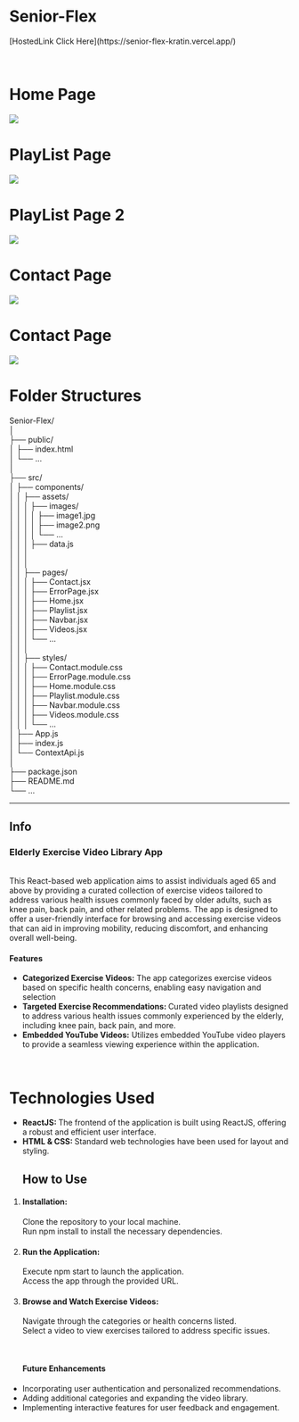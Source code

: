 <h1>Senior-Flex</h1>
<p>[HostedLink Click Here](https://senior-flex-kratin.vercel.app/)</p>
<br/>

  <h1>Home Page</h1>
  <img src="https://github.com/CheemaMahesh/Old-Flex-KRATIN/assets/124231713/0e708e9f-5c9a-4899-9a50-f0af23c56e05">

<br/>
<h1>PlayList Page</h1>
  <img src="https://github.com/CheemaMahesh/Old-Flex-KRATIN/assets/124231713/7be345c3-837f-4c00-bfd5-68a86d171b01">
  <br/>
  <h1>PlayList Page 2</h1>
  <img src="https://github.com/CheemaMahesh/Old-Flex-KRATIN/assets/124231713/2fc8b865-9cee-4fdd-8d7f-e7e7693dafa7">
  <br/>
  
  <h1>Contact  Page</h1>
  <img src="https://github.com/CheemaMahesh/Old-Flex-KRATIN/assets/124231713/6643f1a8-c8a6-4a6e-a2c1-e03f10ae113e">
  <br/>
  
  <h1>Contact Page</h1>
  <img src="https://github.com/CheemaMahesh/Old-Flex-KRATIN/assets/124231713/fd71fc4d-a828-4894-a5dc-b1763487dca4">
  <br/>
  
  

<h1>Folder Structures</h1>
Senior-Flex/ <br/>
│<br/>
├── public/<br/>
│   ├── index.html<br/>
│   └── ...<br/>
│<br/>
├── src/<br/>
│   ├── components/<br/>
│   │   ├── assets/<br/>
│   │   │   ├── images/<br/>
│   │   │   │   ├── image1.jpg<br/>
│   │   │   │   ├── image2.png<br/>
│   │   │   │   └── ...<br/>
│   │   │   ├── data.js<br/>
│   │   │   <br/>
│   │   │<br/>
│   │   ├── pages/<br/>
│   │   │   ├── Contact.jsx<br/>
│   │   │   ├── ErrorPage.jsx<br/>
│   │   │   ├── Home.jsx <br/>
│   │   │   ├── Playlist.jsx<br/>
│   │   │   ├── Navbar.jsx <br/>
│   │   │   ├── Videos.jsx <br/>
│   │   │   └── ... <br/>
│   │   │<br/>
│   │   ├── styles/ <br/>
│   │   │   ├── Contact.module.css <br/>
│   │   │   ├── ErrorPage.module.css <br/>
│   │   │   ├── Home.module.css <br/>
│   │   │   ├── Playlist.module.css <br/>
│   │   │   ├── Navbar.module.css <br/>
│   │   │   ├── Videos.module.css <br/>
│   │   │   └── ... <br/>
│   ├── App.js <br/>
│   ├── index.js <br/>
│   └── ContextApi.js <br/>
│ <br/>
├── package.json <br/>
├── README.md <br/>
└── ... <br/>
<hr/>
<h2>Info</h2>
<p>
  <h3>Elderly Exercise Video Library App</h3><br/>
    This React-based web application aims to assist individuals aged 65 and above by providing a curated collection of exercise videos tailored to address various health issues commonly faced by older adults, such as knee pain, back pain, and other related problems. The app is designed to offer a user-friendly interface for browsing and accessing exercise videos that can aid in improving mobility, reducing discomfort, and enhancing overall well-being.<br/>
</p>
    <h4>Features</h4>

 <ul>
    <li><b>Categorized Exercise Videos:</b>  The app categorizes exercise videos based on specific health concerns, enabling easy navigation and selection</li>
        <li><b>Targeted Exercise Recommendations: </b>Curated video playlists designed to address various health issues commonly experienced by the elderly, including knee pain, back pain, and more.</li>
                <li><b>Embedded YouTube Videos:</b> Utilizes embedded YouTube video players to provide a seamless viewing experience within the application.</li>
    </ul>
    <br/>
    <h1>Technologies Used</h1>
    <ul>
    <li><b>ReactJS: </b>The frontend of the application is built using ReactJS, offering a robust and efficient user interface.</li>
        <li><b>HTML & CSS: </b>  Standard web technologies have been used for layout and styling.</li>
    </ul>

<ol>
<h2>How to Use
</h2>
<li>
<h4><b>Installation:
</b></h4></li>
Clone the repository to your local machine.<br/>
Run npm install to install the necessary dependencies.<br/>

<li>
<h4><b>Run the Application:</b></h4>
</li>
Execute npm start to launch the application.<br/>
Access the app through the provided URL.<br/>

<li>
<h4><b>Browse and Watch Exercise Videos:</b></h4>
</li>
Navigate through the categories or health concerns listed.<br/>
Select a video to view exercises tailored to address specific issues.<br/>

</ol>

<br/>
<ul>
<h4>Future Enhancements
</h4>
<li>Incorporating user authentication and personalized recommendations.
</li>
<li>Adding additional categories and expanding the video library.
</li>
<li>Implementing interactive features for user feedback and engagement.
</li>

</ul>
<br/

